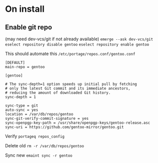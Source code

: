 # On install
## Enable git repo 
(may need dev-vcs/git if not already available)
`emerge --ask dev-vcs/git`
`eselect repository disable gentoo`
`eselect repository enable gentoo`

This should automate this `/etc/portage/repos.conf/gentoo.conf`

```
[DEFAULT]
main-repo = gentoo

[gentoo]

# The sync-depth=1 option speeds up initial pull by fetching 
# only the latest Git commit and its immediate ancestors, 
# reducing the amount of downloaded Git history.
sync-depth = 1

sync-type = git
auto-sync = yes
location = /var/db/repos/gentoo
sync-git-verify-commit-signature = yes
sync-openpgp-key-path = /usr/share/openpgp-keys/gentoo-release.asc
sync-uri = https://github.com/gentoo-mirror/gentoo.git
```

Verify 
`portageq repos_config`

Delete old
`rm -r /var/db/repos/gentoo`

Sync new
`emaint sync -r gentoo`
